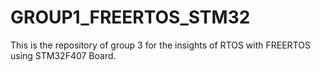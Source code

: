 # GROUP1_FREERTOS_STM32
This is the repository of group 3 for the insights of RTOS with FREERTOS using STM32F407 Board.
